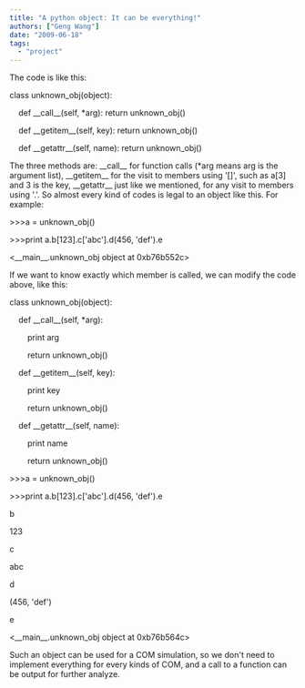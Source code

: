 ```yaml
---
title: "A python object: It can be everything!"
authors: ["Geng Wang"]
date: "2009-06-18"
tags: 
  - "project"
---
```


The code is like this:

  

class unknown\_obj(object):

  

    def \_\_call\_\_(self, \*arg): return unknown\_obj()

  

    def \_\_getitem\_\_(self, key): return unknown\_obj()

  

    def \_\_getattr\_\_(self, name): return unknown\_obj()

  

  

The three methods are: \_\_call\_\_ for function calls (\*arg means arg is the argument list), \_\_getitem\_\_ for the visit to members using '\[\]', such as a\[3\] and 3 is the key, \_\_getattr\_\_ just like we mentioned, for any visit to members using '.'. So almost every kind of codes is legal to an object like this. For example:

  

\>>>a = unknown\_obj()

  

\>>>print a.b\[123\].c\['abc'\].d(456, 'def').e

  

<\_\_main\_\_.unknown\_obj object at 0xb76b552c>

  

If we want to know exactly which member is called, we can modify the code above, like this:

  

  

class unknown\_obj(object):

  

    def \_\_call\_\_(self, \*arg):

  

        print arg

  

        return unknown\_obj()

  

    def \_\_getitem\_\_(self, key):

  

        print key

  

        return unknown\_obj()

  

    def \_\_getattr\_\_(self, name):

  

        print name

  

        return unknown\_obj()

  

  

\>>>a = unknown\_obj()

  

\>>>print a.b\[123\].c\['abc'\].d(456, 'def').e

  

b

  

123

  

c

  

abc

  

d

  

(456, 'def')

  

e

  

<\_\_main\_\_.unknown\_obj object at 0xb76b564c>

  

  

Such an object can be used for a COM simulation, so we don't need to implement everything for every kinds of COM, and a call to a function can be output for further analyze.
